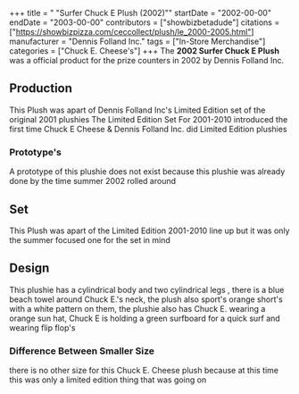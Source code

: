 +++
title = " \"Surfer Chuck E Plush (2002)\""
startDate = "2002-00-00"
endDate = "2003-00-00"
contributors = ["showbizbetadude"]
citations = ["https://showbizpizza.com/ceccollect/plush/le_2000-2005.html"]
manufacturer = "Dennis Folland Inc."
tags = ["In-Store Merchandise"]
categories = ["Chuck E. Cheese's"]
+++
The **2002 Surfer Chuck E Plush** was a official product for the prize counters in 2002 by 
Dennis Folland Inc. 

## Production 

This Plush was apart of Dennis Folland Inc's Limited Edition set of the original 2001 plushies 
The Limited Edition Set For 2001-2010 introduced the first time Chuck E Cheese & Dennis Folland Inc. did Limited Edition plushies 

### Prototype's

A prototype of this plushie does not exist because this plushie was already done by the time summer 2002 rolled around 

## Set

This Plush was apart of the Limited Edition 2001-2010 line up but it was only the summer focused one for the set in mind 

## Design

This plushie has a cylindrical  body and two cylindrical legs , there is a blue beach towel around Chuck E.'s neck, the plush also sport's orange short's with a white pattern on them, the plushie also has Chuck E. wearing a orange sun hat, Chuck E is holding a green surfboard for a quick surf and wearing flip flop's 

### Difference Between Smaller Size 

there is no other size for this Chuck E. Cheese plush because at this time this was only a limited edition thing that was going on

